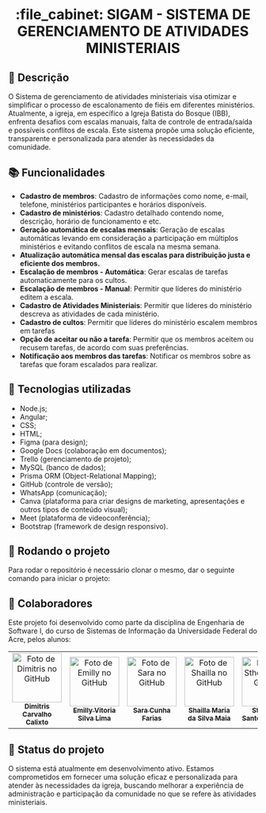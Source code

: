 <h1 align="center">:file_cabinet: SIGAM - SISTEMA DE GERENCIAMENTO DE ATIVIDADES MINISTERIAIS </h1>

## :memo: Descrição
O Sistema de gerenciamento de atividades ministeriais visa otimizar e simplificar o processo de escalonamento de fiéis em diferentes ministérios. Atualmente, a igreja, em específico a Igreja Batista do Bosque (IBB), enfrenta desafios com escalas manuais, falta de controle de entrada/saída e possíveis conflitos de escala. Este sistema propõe uma solução eficiente, transparente e personalizada para atender às necessidades da comunidade.

## :books: Funcionalidades
* <b>Cadastro de membros</b>: Cadastro de informações como nome, e-mail, telefone, ministérios participantes e horários disponíveis.
* <b>Cadastro de ministérios</b>: Cadastro detalhado contendo nome, descrição, horário de funcionamento e etc.
* <b>Geração automática de escalas mensais</b>: Geração de escalas automáticas levando em consideração a participação em múltiplos ministérios e evitando conflitos de escala na mesma semana.
* <b> Atualização automática mensal das escalas para distribuição justa e eficiente dos membros.</b>
* <b> Escalação de membros - Automática</b>: Gerar escalas de tarefas automaticamente para os cultos.	
* <b> Escalação de membros - Manual</b>: Permitir que líderes do ministério editem a escala.
* <b> Cadastro de Atividades Ministeriais</b>: Permitir que líderes do ministério descreva as atividades de cada ministério.
* <b> Cadastro de cultos</b>: Permitir que líderes do ministério escalem membros em tarefas
* <b> Opção de aceitar ou não a tarefa</b>: Permitir que os membros aceitem ou recusem tarefas, de acordo com suas preferências.
* <b> Notificação aos membros das tarefas</b>: Notificar os membros sobre as tarefas que foram escalados para realizar.


## :wrench: Tecnologias utilizadas
* Node.js;
* Angular;
* CSS;
* HTML;
* Figma (para design);
* Google Docs (colaboração em documentos);
* Trello (gerenciamento de projeto);
* MySQL (banco de dados);
* Prisma ORM (Object-Relational Mapping);
* GitHub (controle de versão);
* WhatsApp (comunicação);
* Canva (plataforma para criar designs de marketing, apresentações e outros tipos de conteúdo visual);
* Meet (plataforma de videoconferência);
* Bootstrap (framework de design responsivo).

## :rocket: Rodando o projeto
Para rodar o repositório é necessário clonar o mesmo, dar o seguinte comando para iniciar o projeto:

## :handshake: Colaboradores
Este projeto foi desenvolvido como parte da disciplina de Engenharia de Software I, do curso de Sistemas de Informação da Universidade Federal do Acre, pelos alunos:
<table>
  <tr>
    <td align="center">
      <a href="https://github.com/idimitrisc47">
        <img src="https://avatars.githubusercontent.com/u/68653065?v=4" width="100px;" alt="Foto de Dimitris no GitHub"/><br>
        <sub>
          <b>Dimitris Carvalho Calixto</b>
        </sub>
      </a>
    </td>
    <td align="center">
      <a href="https://github.com/emillyvsl">
        <img src="https://avatars.githubusercontent.com/u/115952368?v=4" width="100px;" alt="Foto de Emilly no GitHub"/><br>
        <sub>
          <b>Emilly Vitoria Silva Lima </b>
        </sub>
      </a>
    </td>
    <td align="center">
      <a href="https://github.com/saracf">
        <img src="https://avatars.githubusercontent.com/u/88682437?v=4" width="100px;" alt="Foto de Sara no GitHub"/><br>
        <sub>
          <b>Sara Cunha Farias</b>
        </sub>
      </a>
    </td>
    <td align="center">
      <a href="https://github.com/ShayllaMaia">
        <img src="https://avatars.githubusercontent.com/u/112740621?v=4" width="100px;" alt="Foto de Shailla no GitHub"/><br>
        <sub>
          <b>Shailla Maria da Silva Maia</b>
        </sub>
      </a>
    </td>
    <td align="center">
      <a href="https://github.com/sthefanySF">
        <img src="https://avatars.githubusercontent.com/u/100035817?v=4" width="100px;" alt="Foto de Sthefany no GitHub"/><br>
        <sub>
          <b>Sthefany Santos Ferreira</b>
        </sub>
      </a>
    </td>
  </tr>
</table>

## :dart: Status do projeto
O sistema está atualmente em desenvolvimento ativo. Estamos comprometidos em fornecer uma solução eficaz e personalizada para atender às necessidades da igreja, buscando melhorar a experiência de administração e participação da comunidade no que se refere às atividades ministeriais.
